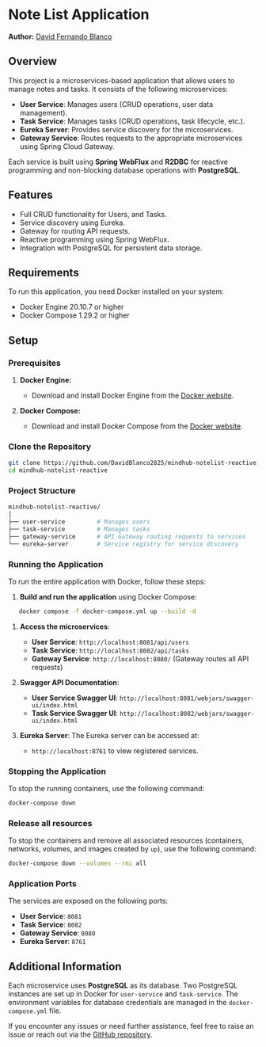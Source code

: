 # Note List Application

**Author:** [David Fernando Blanco](https://github.com/DavidBlanco2825)

## Overview

This project is a microservices-based application that allows users to manage notes and tasks. It consists of the following microservices:

- **User Service**: Manages users (CRUD operations, user data management).
- **Task Service**: Manages tasks (CRUD operations, task lifecycle, etc.).
- **Eureka Server**: Provides service discovery for the microservices.
- **Gateway Service**: Routes requests to the appropriate microservices using Spring Cloud Gateway.

Each service is built using **Spring WebFlux** and **R2DBC** for reactive programming and non-blocking database operations with **PostgreSQL**.

## Features

- Full CRUD functionality for Users, and Tasks.
- Service discovery using Eureka.
- Gateway for routing API requests.
- Reactive programming using Spring WebFlux.
- Integration with PostgreSQL for persistent data storage.

## Requirements

To run this application, you need Docker installed on your system:

- Docker Engine 20.10.7 or higher
- Docker Compose 1.29.2 or higher

## Setup

### Prerequisites

1. **Docker Engine:**
   - Download and install Docker Engine from the [Docker website](https://docs.docker.com/engine/install/).

2. **Docker Compose:**
   - Download and install Docker Compose from the [Docker website](https://docs.docker.com/compose/install/).

### Clone the Repository

```sh
git clone https://github.com/DavidBlanco2825/mindhub-notelist-reactive.git
cd mindhub-notelist-reactive
```

### Project Structure

```sh
mindhub-notelist-reactive/
│
├── user-service         # Manages users
├── task-service         # Manages tasks
├── gateway-service      # API Gateway routing requests to services
└── eureka-server        # Service registry for service discovery
```

### Running the Application

To run the entire application with Docker, follow these steps:

1. **Build and run the application** using Docker Compose:

```sh
   docker compose -f docker-compose.yml up --build -d
```

1. **Access the microservices**:
    - **User Service**: `http://localhost:8081/api/users`
    - **Task Service**: `http://localhost:8082/api/tasks`
    - **Gateway Service**: `http://localhost:8080/` (Gateway routes all API requests)

2. **Swagger API Documentation**:
    - **User Service Swagger UI**: `http://localhost:8081/webjars/swagger-ui/index.html`
    - **Task Service Swagger UI**: `http://localhost:8082/webjars/swagger-ui/index.html`

3. **Eureka Server**: The Eureka server can be accessed at:
    - `http://localhost:8761` to view registered services.

### Stopping the Application

To stop the running containers, use the following command:

```sh
docker-compose down
```

### Release all resources

To stop the containers and remove all associated resources (containers, networks, volumes, and images created by `up`), use the following command:

```sh
docker-compose down --volumes --rmi all
```

### Application Ports

The services are exposed on the following ports:

- **User Service**: `8081`
- **Task Service**: `8082`
- **Gateway Service**: `8080`
- **Eureka Server**: `8761`

## Additional Information

Each microservice uses **PostgreSQL** as its database. Two PostgreSQL instances are set up in Docker for `user-service` and `task-service`. The environment variables for database credentials are managed in the `docker-compose.yml` file.

If you encounter any issues or need further assistance, feel free to raise an issue or reach out via the [GitHub repository](https://github.com/DavidBlanco2825/mindhub-notelist-reactive.git).
